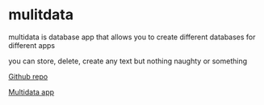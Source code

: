 # mulitdata
multidata is database app that allows you to create different databases for different apps

you can store, delete, create any text but nothing naughty or something

[Github repo](https://github.com/Jamcha123/mulitdata)

[Multidata app](https://multidata-9cbd0.web.app)